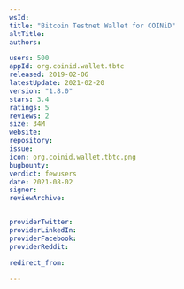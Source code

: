 ```yaml
---
wsId: 
title: "Bitcoin Testnet Wallet for COINiD"
altTitle: 
authors:

users: 500
appId: org.coinid.wallet.tbtc
released: 2019-02-06
latestUpdate: 2021-02-20
version: "1.8.0"
stars: 3.4
ratings: 5
reviews: 2
size: 34M
website: 
repository: 
issue: 
icon: org.coinid.wallet.tbtc.png
bugbounty: 
verdict: fewusers
date: 2021-08-02
signer: 
reviewArchive:


providerTwitter: 
providerLinkedIn: 
providerFacebook: 
providerReddit: 

redirect_from:

---
```



